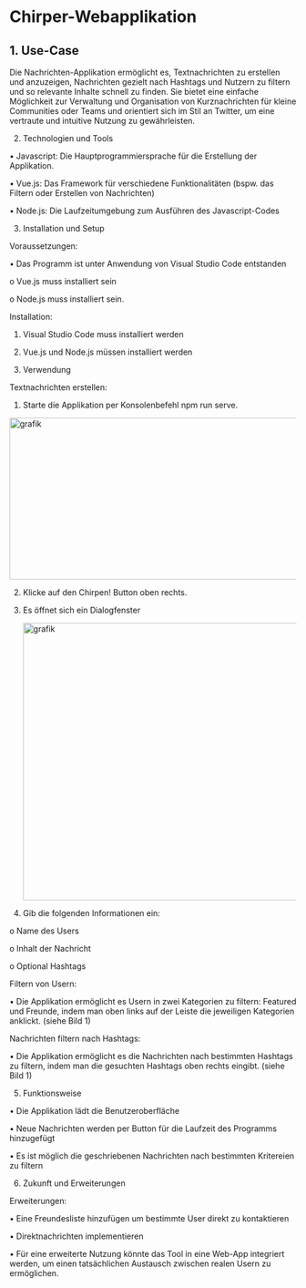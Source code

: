 # Chirper-Webapplikation

## 1. Use-Case
   
Die Nachrichten-Applikation ermöglicht es, Textnachrichten zu erstellen und anzuzeigen, Nachrichten gezielt nach Hashtags und Nutzern zu filtern und so relevante Inhalte schnell zu finden. Sie bietet eine einfache Möglichkeit zur Verwaltung und Organisation von Kurznachrichten für kleine Communities oder Teams und orientiert sich im Stil an Twitter, um eine vertraute und intuitive Nutzung zu gewährleisten.

2. Technologien und Tools
   
 •	Javascript: Die Hauptprogrammiersprache für die Erstellung der Applikation.
 
 •	Vue.js: Das Framework für verschiedene Funktionalitäten (bspw. das Filtern oder Erstellen von Nachrichten)
 
 •	Node.js: Die Laufzeitumgebung zum Ausführen des Javascript-Codes

3. Installation und Setup
   
Voraussetzungen:

 •	Das Programm ist unter Anwendung von Visual Studio Code entstanden
 
  o	Vue.js muss installiert sein
  
  o	Node.js muss installiert sein.

Installation:

 1.	Visual Studio Code muss installiert werden
    
 3.	Vue.js und Node.js müssen installiert werden

4. Verwendung
   
Textnachrichten erstellen:

 1.	Starte die Applikation per Konsolenbefehl npm run serve.
    
  <img width="624" height="284" alt="grafik" src="https://github.com/user-attachments/assets/aec5782f-4a83-4a95-a7e2-5993ebde825b" />

 2.	Klicke auf den Chirpen! Button oben rechts.
    
 3.	Es öffnet sich ein Dialogfenster
    
    <img width="492" height="487" alt="grafik" src="https://github.com/user-attachments/assets/19898a9d-4cc0-438b-8c8b-00dc8c596d0c" />
    
 4.	Gib die folgenden Informationen ein:
    
  o	Name des Users
  
  o	Inhalt der Nachricht
  
  o	Optional Hashtags

Filtern von Usern:

 •	Die Applikation ermöglicht es Usern in zwei Kategorien zu filtern: Featured und Freunde, indem man oben links auf der Leiste die jeweiligen Kategorien anklickt. (siehe Bild 1)
 
Nachrichten filtern nach Hashtags:

 •	Die Applikation ermöglicht es die Nachrichten nach bestimmten Hashtags zu filtern, indem man die gesuchten Hashtags oben rechts eingibt. (siehe Bild 1)
 
5. Funktionsweise
   
 •	Die Applikation lädt die Benutzeroberfläche
 
 •	Neue Nachrichten werden per Button für die Laufzeit des Programms hinzugefügt
 
 •	Es ist möglich die geschriebenen Nachrichten nach bestimmten Kritereien zu filtern

6. Zukunft und Erweiterungen
   
Erweiterungen:

 •	Eine Freundesliste hinzufügen um bestimmte User direkt zu kontaktieren
 
 •	Direktnachrichten implementieren
 
 •	Für eine erweiterte Nutzung könnte das Tool in eine Web-App integriert werden, um einen tatsächlichen Austausch zwischen realen Usern zu ermöglichen.

